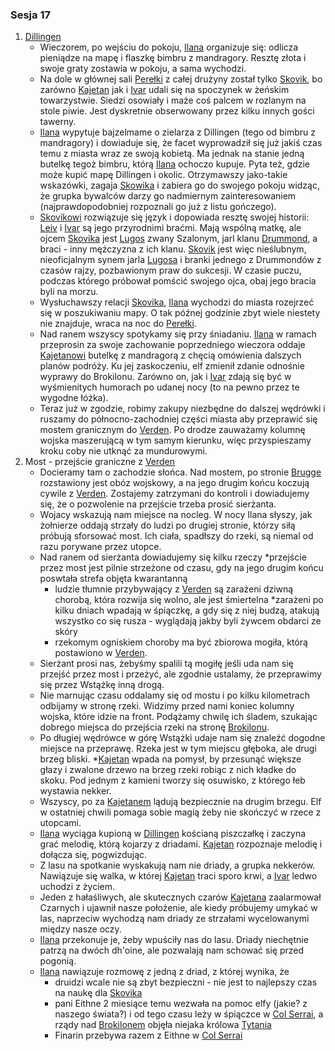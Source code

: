 ### Sesja 17
1. [Dillingen](#l_dillingen)
	* Wieczorem, po wejściu do pokoju, [Ilana](#p_ilana) organizuje się: odlicza pieniądze na mapę i flaszkę bimbru z mandragory. Resztę złota i swoje graty zostawia w pokoju, a sama wychodzi.
	* Na dole w głównej sali [Perełki](#l_perelka) z całej drużyny został tylko [Skovik](#p_skovik), bo zarówno [Kajetan](#p_kajetan) jak i [Ivar](#p_ivar) udali się na spoczynek w żeńskim towarzystwie. Siedzi osowiały i maże coś palcem w rozlanym na stole piwie. Jest dyskretnie obserwowany przez kilku innych gości tawerny.
	* [Ilana](#p_ilana) wypytuje bajzelmame o zielarza z Dillingen (tego od bimbru z mandragory) i dowiaduje się, że facet wyprowadził się już jakiś czas temu z miasta wraz ze swoją kobietą. Ma jednak na stanie jedną butelkę tegoż bimbru, którą [Ilana](#p_ilana) ochoczo kupuje. Pyta też, gdzie może kupić mapę Dillingen i okolic. Otrzymawszy jako-takie wskazówki, zagaja [Skowika](#p_skovik) i zabiera go do swojego pokoju widząc, że grupka bywalców darzy go nadmiernym zainteresowaniem (najprawdopodobniej rozpoznali go już z listu gończego).
	* [Skovikowi](#p_skovik) rozwiązuje się język i dopowiada resztę swojej historii: [Leiv](#p_leiv) i [Ivar](#p_ivar) są jego przyrodnimi braćmi. Mają wspólną matkę, ale ojcem [Skovika](#p_skovik) jest [Lugos](#p_lugos) zwany Szalonym, jarl klanu [Drummond](p_drummond), a braci - inny mężczyzna z ich klanu. [Skovik](#p_skovik) jest więc nieślubnym, nieoficjalnym synem jarla [Lugosa](#p_lugos) i branki jednego z Drummondów z czasów rajzy, pozbawionym praw do sukcesji. W czasie puczu, podczas którego próbował pomścić swojego ojca, obaj jego bracia byli na morzu.
	* Wysłuchawszy relacji [Skovika](#p_skovik), [Ilana](#p_ilana) wychodzi do miasta rozejrzeć się w poszukiwaniu mapy. O tak późnej godzinie zbyt wiele niestety nie znajduje, wraca na noc do [Perełki](#l_perelka).
	* Nad ranem wszyscy spotykamy się przy śniadaniu. [Ilana](#p_ilana) w ramach przeprosin za swoje zachowanie poprzedniego wieczora oddaje [Kajetanowi](#p_kajetan) butelkę z mandragorą z chęcią omówienia dalszych planów podróży. Ku jej zaskoczeniu, elf zmienił zdanie odnośnie wyprawy do Brokilonu. Zarówno on, jak i [Ivar](#p_ivar) zdają się być w wyśmienitych humorach po udanej nocy (to na pewno przez te wygodne łóżka).
	* Teraz już w zgodzie, robimy zakupy niezbędne do dalszej wędrówki i ruszamy do północno-zachodniej części miasta aby przeprawić się mostem granicznym do [Verden](#l_verden). Po drodze zauważamy kolumnę wojska maszerującą w tym samym kierunku, więc przyspieszamy kroku coby nie utknąć za mundurowymi.
2. Most - przejście graniczne z [Verden](#l_verden)
	* Docieramy tam o zachodzie słońca. Nad mostem, po stronie [Brugge](#l_brugge) rozstawiony jest obóz wojskowy, a na jego drugim końcu koczują cywile z [Verden](#l_verden). Zostajemy zatrzymani do kontroli i dowiadujemy się, że o pozwolenie na przejście trzeba prosić sierżanta. 
	* Wojacy wskazują nam miejsce na nocleg. W nocy Ilana słyszy, jak żołnierze oddają strzały do ludzi po drugiej stronie, którzy siłą próbują sforsować most. Ich ciała, spadłszy do rzeki, są niemal od razu porywane przez utopce.
	* Nad ranem od sierżanta dowiadujemy się kilku rzeczy
		*przejście przez most jest pilnie strzeżone od czasu, gdy na jego drugim końcu poswtała strefa objęta kwarantanną
		* ludzie tłumnie przybywający z [Verden](#l_verden) są zarażeni dziwną chorobą, która rozwija się wolno, ale jest śmiertelna
		*zarażeni po kilku dniach wpadają w śpiączkę, a gdy się z niej budzą, atakują wszystko co się rusza - wyglądają jakby byli żywcem obdarci ze skóry 
		* rzekomym ogniskiem choroby ma być zbiorowa mogiła, którą postawiono w [Verden](#l_verden).
	* Sierżant prosi nas, żebyśmy spalili tą mogiłę jeśli uda nam się przejść przez most i przeżyć, ale zgodnie ustalamy, że przeprawimy się przez Wstążkę inną drogą.
	* Nie marnując czasu oddalamy się od mostu i po kilku kilometrach odbijamy w stronę rzeki. Widzimy przed nami koniec kolumny wojska, które idzie na front. Podążamy chwilę ich śladem, szukając dobrego miejsca do przejścia rzeki na stronę [Brokilonu](#l_brokilon).
	* Po długiej wędrówce w górę Wstążki udaje nam się znaleźć dogodne miejsce na przeprawę. Rzeka jest w tym miejscu głęboka, ale drugi brzeg bliski. 
	*[Kajetan](#p_kajetan) wpada na pomysł, by przesunąć większe głazy i zwalone drzewo na brzeg rzeki robiąc z nich kładke do skoku. Pod jednym z kamieni tworzy się osuwisko, z którego łeb wystawia nekker.
	* Wszyscy, po za [Kajetanem](#p_kajetan) lądują bezpiecznie na drugim brzegu. Elf w ostatniej chwili pomaga sobie magią żeby nie skończyć w rzece z utopcami.
	* [Ilana](#p_ilana) wyciąga kupioną w [Dillingen](#l_dillingen) kościaną piszczałkę i zaczyna grać melodię, którą kojarzy z driadami. [Kajetan](#p_kajetan) rozpoznaje melodię i dołącza się, pogwizdując.
	* Z lasu na spotkanie wyskakują nam nie driady, a grupka nekkerów. Nawiązuje się walka, w której [Kajetan](#p_kajetan) traci sporo krwi, a [Ivar](#p_ivar) ledwo uchodzi z życiem.
	* Jeden z hałaśliwych, ale skutecznych czarów [Kajetana](#p_kajetan) zaalarmował Czarnych i ujawnił nasze położenie, ale kiedy próbujemy umykać w las, naprzeciw wychodzą nam driady ze strzałami wycelowanymi między nasze oczy.
	* [Ilana](#p_ilana) przekonuje je, żeby wpuściły nas do lasu. Driady niechętnie patrzą na dwóch dh'oine, ale pozwalają nam schować się przed pogonią.
	* [Ilana](#p_ilana) nawiązuje rozmowę z jedną z driad, z której wynika, że 
		* druidzi wcale nie są zbyt bezpieczni - nie jest to najlepszy czas na naukę dla [Skovika](#p_skovik)
		* pani Eithne 2 miesiące temu wezwała na pomoc elfy (jakie? z naszego świata?) i od tego czasu leży w śpiączce w [Col Serrai](#l_col_serrai), a rządy nad [Brokilonem](#l_brokilon) objęła niejaka królowa [Tytania](#p_tytania)
		* Finarin przebywa razem z Eithne w [Col Serrai](#l_col_serrai)
